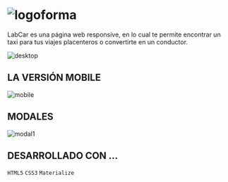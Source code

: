 # ![logoforma](https://user-images.githubusercontent.com/32310087/36342476-5eac1ac4-13cd-11e8-82a7-0d9936663105.png)

LabCar es una página web responsive, en lo cual te permite encontrar un taxi para tus viajes placenteros o convertirte en un conductor.

![desktop](https://user-images.githubusercontent.com/32310087/36342529-29f3ee82-13ce-11e8-820a-a457ea515aeb.PNG)

## LA VERSIÓN MOBILE

![mobile](https://user-images.githubusercontent.com/32310087/36342555-6fb1dc0e-13ce-11e8-8d9b-87ad1714f0c3.PNG)

## MODALES

![modal1](https://user-images.githubusercontent.com/32310087/36342565-8726057c-13ce-11e8-8909-64b556fb3b52.PNG)

## DESARROLLADO CON ...

`HTML5` `CSS3` `Materialize`
